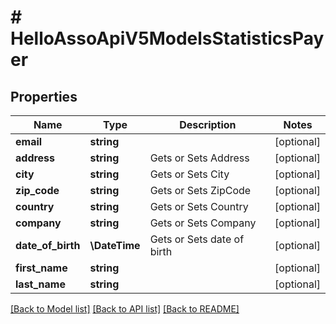 # # HelloAssoApiV5ModelsStatisticsPayer

## Properties

Name | Type | Description | Notes
------------ | ------------- | ------------- | -------------
**email** | **string** |  | [optional]
**address** | **string** | Gets or Sets Address | [optional]
**city** | **string** | Gets or Sets City | [optional]
**zip_code** | **string** | Gets or Sets ZipCode | [optional]
**country** | **string** | Gets or Sets Country | [optional]
**company** | **string** | Gets or Sets Company | [optional]
**date_of_birth** | **\DateTime** | Gets or Sets date of birth | [optional]
**first_name** | **string** |  | [optional]
**last_name** | **string** |  | [optional]

[[Back to Model list]](../../README.md#models) [[Back to API list]](../../README.md#endpoints) [[Back to README]](../../README.md)

